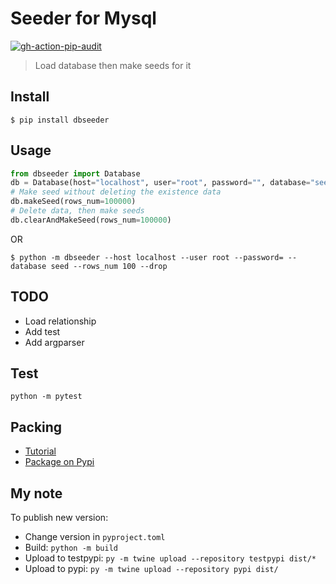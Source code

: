 # Seeder for Mysql
[![gh-action-pip-audit](https://github.com/conlacda/auto-seeder/actions/workflows/gh-action-pip-audit.yml/badge.svg)](https://github.com/conlacda/auto-seeder/actions/workflows/gh-action-pip-audit.yml)

> Load database then make seeds for it

## Install

```shell
$ pip install dbseeder
```

## Usage
```python
from dbseeder import Database
db = Database(host="localhost", user="root", password="", database="seed")
# Make seed without deleting the existence data
db.makeSeed(rows_num=100000)
# Delete data, then make seeds
db.clearAndMakeSeed(rows_num=100000)
```
OR
```shell
$ python -m dbseeder --host localhost --user root --password= --database seed --rows_num 100 --drop
```

## TODO
* Load relationship
* Add test
* Add argparser

## Test

```shell
python -m pytest
```

## Packing
* [Tutorial](https://packaging.python.org/en/latest/tutorials/packaging-projects/)
* [Package on Pypi](https://pypi.org/project/dbseeder/)

## My note
To publish new version:
* Change version in `pyproject.toml`
* Build: `python -m build`
* Upload to testpypi: `py -m twine upload --repository testpypi dist/*`
* Upload to pypi: `py -m twine upload --repository pypi dist/`